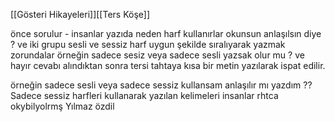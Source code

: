 

[[Gösteri Hikayeleri]][[Ters Köşe]]


önce sorulur - insanlar yazıda neden harf kullanırlar okunsun anlaşılsın diye ? ve iki grupu sesli ve sessiz harf uygun şekilde sıralıyarak yazmak zorundalar örneğin sadece sesiz veya sadece sesli yazsak olur mu ? 
ve hayır cevabı alındıktan sonra tersi tahtaya kısa bir metin yazılarak ispat edilir.

örneğin sadece sesli veya sadece sessiz kullansam anlaşılır mı yazdım ?? 
Sadece sessiz harfleri kullanarak yazılan kelimeleri insanlar rhtca okybilyolrmş Yılmaz özdil